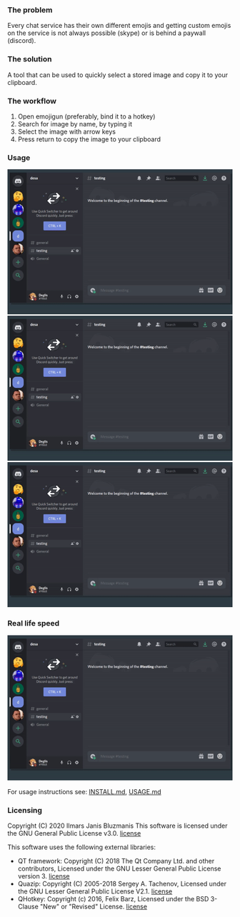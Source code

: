 ### The problem

Every chat service has their own different emojis and getting custom emojis on the service is not always possible (skype) or is behind a paywall (discord).

### The solution

A tool that can be used to quickly select a stored image and copy it to your clipboard.

### The workflow

1. Open emojigun (preferably, bind it to a hotkey)
2. Search for image by name, by typing it
3. Select the image with arrow keys
4. Press return to copy the image to your clipboard

### Usage
![](img/search-by-typing.gif)
![](img/navigate-with-arrow-keys.gif)
![](img/advanced-navigation.gif)

### Real life speed
![](img/its-fast.gif)

For usage instructions see: [INSTALL.md](INSTALL.md), [USAGE.md](USAGE.md)

### Licensing
Copyright (C) 2020 Ilmars Janis Bluzmanis
This software is licensed under the GNU General Public License v3.0. [license](LICENSE.txt)

This software uses the following external libraries:
- QT framework: Copyright (C) 2018 The Qt Company Ltd. and other contributors, Licensed under the GNU Lesser General Public License version 3. [license](https://doc.qt.io/qt-5/lgpl.html)
- Quazip: Copyright (C) 2005-2018 Sergey A. Tachenov, Licensed under the GNU Lesser General Public License V2.1. [license](https://github.com/stachenov/quazip/blob/master/COPYING)
- QHotkey: Copyright (c) 2016, Felix Barz, Licensed under the BSD 3-Clause "New" or "Revised" License. [license](https://github.com/Skycoder42/QHotkey/blob/master/LICENSE)
